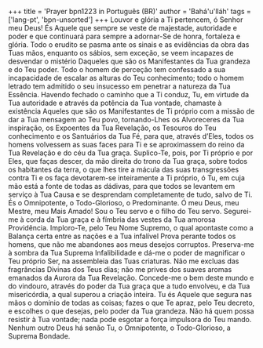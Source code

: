 +++
title = 'Prayer bpn1223 in Português (BR)'
author = 'Bahá'u'lláh'
tags = ['lang-pt', 'bpn-unsorted']
+++
Louvor e glória a Ti pertencem, ó Senhor meu Deus! És Aquele que sempre se veste de majestade, autoridade e poder e que continuará para sempre a adornar-Se de honra, fortaleza e glória. Todo o erudito se pasma ante os sinais e as evidências da obra das Tuas mãos, enquanto os sábios, sem exceção, se veem incapazes de desvendar o mistério Daqueles que são os Manifestantes da Tua grandeza e do Teu poder. Todo o homem de perceção tem confessado a sua incapacidade de escalar as alturas do Teu conhecimento; todo o homem letrado tem admitido o seu insucesso em penetrar a natureza da Tua Essência.
Havendo fechado o caminho que a Ti conduz, Tu, em virtude da Tua autoridade e através da potência da Tua vontade, chamaste à existência Aqueles que são os Manifestantes de Ti próprio com a missão de dar a Tua mensagem ao Teu povo, tornando-Lhes os Alvoreceres da Tua inspiração, os Expoentes da Tua Revelação, os Tesouros do Teu conhecimento e os Santuários da Tua Fé, para que, através d’Eles, todos os homens volvessem as suas faces para Ti e se aproximassem do reino da Tua Revelação e do céu da Tua graça.
Suplico-Te, pois, por Ti próprio e por Eles, que faças descer, da mão direita do trono da Tua graça, sobre todos os habitantes da terra, o que lhes tire a mácula das suas transgressões contra Ti e os faça devotarem-se inteiramente a Ti próprio, ó Tu, em cuja mão está a fonte de todas as dádivas, para que todos se levantem em serviço à Tua Causa e se desprendam completamente de tudo, salvo de Ti. És o Omnipotente, o Todo-Glorioso, o Predominante.
Ó meu Deus, meu Mestre, meu Mais Amado! Sou o Teu servo e o filho do Teu servo. Segurei-me à corda da Tua graça e à fímbria das vestes da Tua amorosa Providência. Imploro-Te, pelo Teu Nome Supremo, o qual apontaste como a Balança certa entre as nações e a Tua infalível Prova perante todos os homens, que não me abandones aos meus desejos corruptos. Preserva-me à sombra da Tua Suprema Infalibilidade e dá-me o poder de magnificar o Teu próprio Ser, na assembleia das Tuas criaturas. Não me excluas das fragrâncias Divinas dos Teus dias; não me prives dos suaves aromas emanados da Aurora da Tua Revelação. Concede-me o bem deste mundo e do vindouro, através do poder da Tua graça que a tudo envolveu, e da Tua misericórdia, a qual superou a criação inteira. Tu és Aquele que segura nas mãos o domínio de todas as coisas; fazes o que Te apraz, pelo Teu decreto, e escolhes o que desejas, pelo poder da Tua grandeza. Não há quem possa resistir à Tua vontade; nada pode esgotar a força impulsora do Teu mando. Nenhum outro Deus há senão Tu, o Omnipotente, o Todo-Glorioso, a Suprema Bondade.
